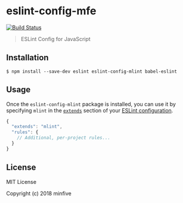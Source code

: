 # eslint-config-mfe

[![Build Status](https://travis-ci.org/Mrminfive/eslint-config-mlint.svg?branch=master)](https://travis-ci.org/Mrminfive/eslint-config-mlint)

> ESLint Config for JavaScript

## Installation

``` shell
$ npm install --save-dev eslint eslint-config-mlint babel-eslint
```

## Usage

Once the `eslint-config-mlint` package is installed, you can use it by specifying `mlint` in the [`extends`](http://eslint.org/docs/user-guide/configuring#extending-configuration-files) section of your [ESLint configuration](http://eslint.org/docs/user-guide/configuring).

```js
{
  "extends": "mlint",
  "rules": {
    // Additional, per-project rules...
  }
}
```

## License

MIT License

Copyright (c) 2018 minfive